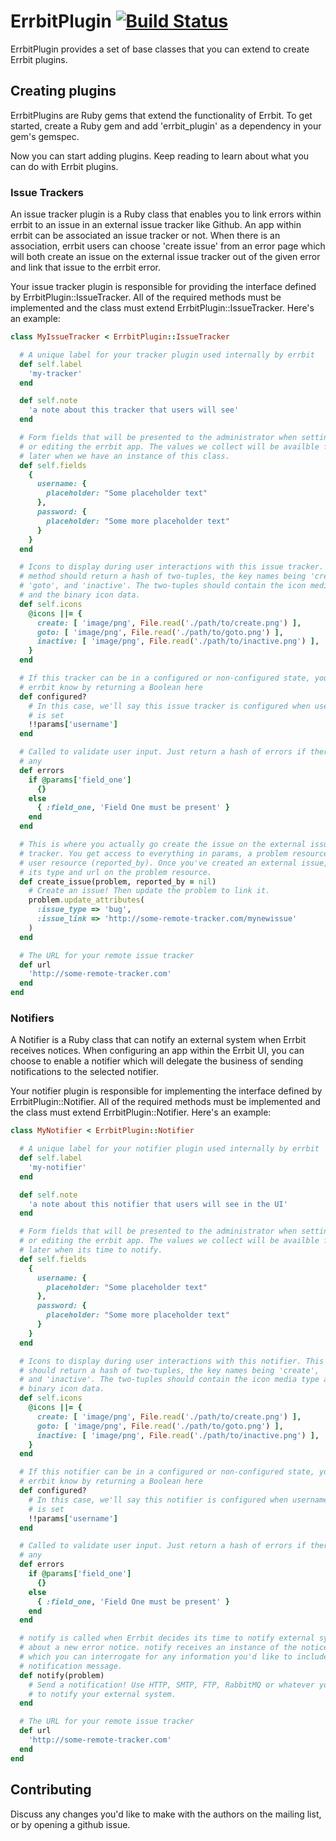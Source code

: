 # ErrbitPlugin [![Build Status](https://travis-ci.org/errbit/errbit_plugin.svg?branch=master)](https://travis-ci.org/errbit/errbit_plugin)
ErrbitPlugin provides a set of base classes that you can extend to create
Errbit plugins.

## Creating plugins
ErrbitPlugins are Ruby gems that extend the functionality of Errbit. To get
started, create a Ruby gem and add 'errbit_plugin' as a dependency in your
gem's gemspec.

Now you can start adding plugins. Keep reading to learn about what you can do
with Errbit plugins.

### Issue Trackers
An issue tracker plugin is a Ruby class that enables you to link errors within
errbit to an issue in an external issue tracker like Github. An app within
errbit can be associated an issue tracker or not. When there is an association,
errbit users can choose 'create issue' from an error page which will both
create an issue on the external issue tracker out of the given error and link
that issue to the errbit error.

Your issue tracker plugin is responsible for providing the interface defined by
ErrbitPlugin::IssueTracker. All of the required methods must be implemented and
the class must extend ErrbitPlugin::IssueTracker. Here's an example:
```ruby
class MyIssueTracker < ErrbitPlugin::IssueTracker

  # A unique label for your tracker plugin used internally by errbit
  def self.label
    'my-tracker'
  end

  def self.note
    'a note about this tracker that users will see'
  end

  # Form fields that will be presented to the administrator when setting up
  # or editing the errbit app. The values we collect will be availble for use
  # later when we have an instance of this class.
  def self.fields
    {
      username: {
        placeholder: "Some placeholder text"
      },
      password: {
        placeholder: "Some more placeholder text"
      }
    }
  end

  # Icons to display during user interactions with this issue tracker. This
  # method should return a hash of two-tuples, the key names being 'create',
  # 'goto', and 'inactive'. The two-tuples should contain the icon media type
  # and the binary icon data.
  def self.icons
    @icons ||= {
      create: [ 'image/png', File.read('./path/to/create.png') ],
      goto: [ 'image/png', File.read('./path/to/goto.png') ],
      inactive: [ 'image/png', File.read('./path/to/inactive.png') ],
    }
  end

  # If this tracker can be in a configured or non-configured state, you can let
  # errbit know by returning a Boolean here
  def configured?
    # In this case, we'll say this issue tracker is configured when username
    # is set
    !!params['username']
  end

  # Called to validate user input. Just return a hash of errors if there are
  # any
  def errors
    if @params['field_one']
      {}
    else
      { :field_one, 'Field One must be present' }
    end
  end

  # This is where you actually go create the issue on the external issue
  # tracker. You get access to everything in params, a problem resource and a
  # user resource (reported_by). Once you've created an external issue, save
  # its type and url on the problem resource.
  def create_issue(problem, reported_by = nil)
    # Create an issue! Then update the problem to link it.
    problem.update_attributes(
      :issue_type => 'bug',
      :issue_link => 'http://some-remote-tracker.com/mynewissue'
    )
  end

  # The URL for your remote issue tracker
  def url
    'http://some-remote-tracker.com'
  end
end
```

### Notifiers
A Notifier is a Ruby class that can notify an external system when Errbit
receives notices. When configuring an app within the Errbit UI, you can choose
to enable a notifier which will delegate the business of sending notifications
to the selected notifier.

Your notifier plugin is responsible for implementing the interface defined by
ErrbitPlugin::Notifier. All of the required methods must be implemented and the
class must extend ErrbitPlugin::Notifier. Here's an example:
```ruby
class MyNotifier < ErrbitPlugin::Notifier

  # A unique label for your notifier plugin used internally by errbit
  def self.label
    'my-notifier'
  end

  def self.note
    'a note about this notifier that users will see in the UI'
  end

  # Form fields that will be presented to the administrator when setting up
  # or editing the errbit app. The values we collect will be availble for use
  # later when its time to notify.
  def self.fields
    {
      username: {
        placeholder: "Some placeholder text"
      },
      password: {
        placeholder: "Some more placeholder text"
      }
    }
  end

  # Icons to display during user interactions with this notifier. This method
  # should return a hash of two-tuples, the key names being 'create', 'goto',
  # and 'inactive'. The two-tuples should contain the icon media type and the
  # binary icon data.
  def self.icons
    @icons ||= {
      create: [ 'image/png', File.read('./path/to/create.png') ],
      goto: [ 'image/png', File.read('./path/to/goto.png') ],
      inactive: [ 'image/png', File.read('./path/to/inactive.png') ],
    }
  end

  # If this notifier can be in a configured or non-configured state, you can let
  # errbit know by returning a Boolean here
  def configured?
    # In this case, we'll say this notifier is configured when username
    # is set
    !!params['username']
  end

  # Called to validate user input. Just return a hash of errors if there are
  # any
  def errors
    if @params['field_one']
      {}
    else
      { :field_one, 'Field One must be present' }
    end
  end

  # notify is called when Errbit decides its time to notify external systems
  # about a new error notice. notify receives an instance of the notice's problem
  # which you can interrogate for any information you'd like to include in the
  # notification message.
  def notify(problem)
    # Send a notification! Use HTTP, SMTP, FTP, RabbitMQ or whatever you want
    # to notify your external system.
  end

  # The URL for your remote issue tracker
  def url
    'http://some-remote-tracker.com'
  end
end
```

## Contributing

Discuss any changes you'd like to make with the authors on the mailing list, or
by opening a github issue.
